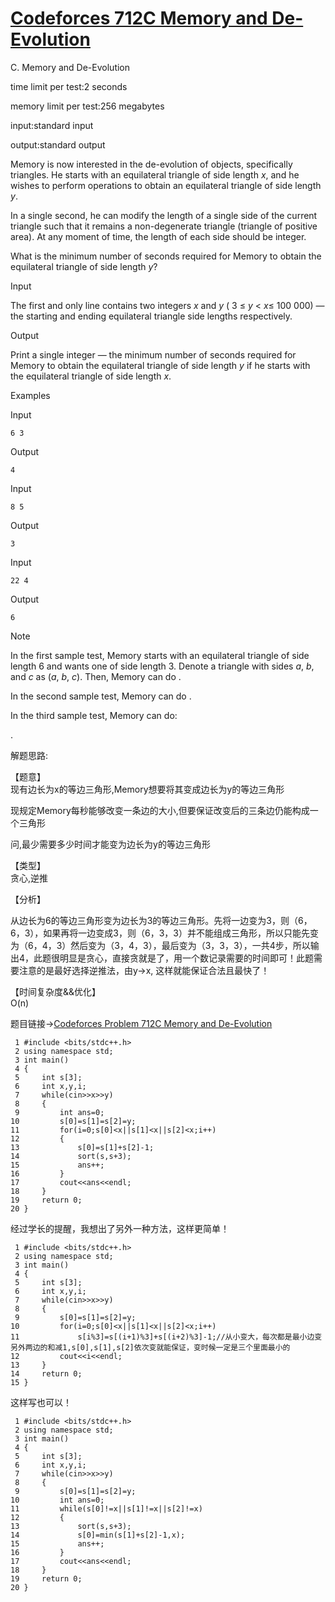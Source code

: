 # [Codeforces 712C Memory and De-Evolution][0] 

C. Memory and De-Evolution

time limit per test:2 seconds

memory limit per test:256 megabytes

input:standard input

output:standard output

Memory is now interested in the de-evolution of objects, specifically triangles. He starts with an equilateral triangle of side length _x_, and he wishes to perform operations to obtain an equilateral triangle of side length _y_.

In a single second, he can modify the length of a single side of the current triangle such that it remains a non-degenerate triangle (triangle of positive area). At any moment of time, the length of each side should be integer.

What is the minimum number of seconds required for Memory to obtain the equilateral triangle of side length _y_?

Input

The first and only line contains two integers _x_ and _y_ ( 3 ≤ _y_ < _x_≤ 100 000) — the starting and ending equilateral triangle side lengths respectively.

Output

Print a single integer — the minimum number of seconds required for Memory to obtain the equilateral triangle of side length _y_ if he starts with the equilateral triangle of side length _x_.

Examples

Input

    6 3

Output

    4

Input

    8 5

Output

    3

Input

    22 4

Output

    6

Note

In the first sample test, Memory starts with an equilateral triangle of side length 6 and wants one of side length 3. Denote a triangle with sides _a_, _b_, and _c_ as (_a_, _b_, _c_). Then, Memory can do .

In the second sample test, Memory can do .

In the third sample test, Memory can do: 

.

解题思路:

【题意】  
现有边长为x的等边三角形,Memory想要将其变成边长为y的等边三角形

现规定Memory每秒能够改变一条边的大小,但要保证改变后的三条边仍能构成一个三角形

问,最少需要多少时间才能变为边长为y的等边三角形

【类型】  
贪心,逆推

【分析】

从边长为6的等边三角形变为边长为3的等边三角形。先将一边变为3，则（6，6，3），如果再将一边变成3，则（6，3，3）并不能组成三角形，所以只能先变为（6，4，3）然后变为（3，4，3），最后变为（3，3，3），一共4步，所以输出4，此题很明显是贪心，直接贪就是了，用一个数记录需要的时间即可！此题需要注意的是最好选择逆推法，由y->x, 这样就能保证合法且最快了！

【时间复杂度&&优化】  
O(n)

题目链接→[Codeforces Problem 712C Memory and De-Evolution][1]

 

     1 #include <bits/stdc++.h>
     2 using namespace std;
     3 int main()
     4 {
     5     int s[3];
     6     int x,y,i;
     7     while(cin>>x>>y)
     8     {
     9         int ans=0;
    10         s[0]=s[1]=s[2]=y;
    11         for(i=0;s[0]<x||s[1]<x||s[2]<x;i++)
    12         {
    13             s[0]=s[1]+s[2]-1;
    14             sort(s,s+3);
    15             ans++;
    16         }
    17         cout<<ans<<endl;
    18     }
    19     return 0;
    20 }

经过学长的提醒，我想出了另外一种方法，这样更简单！

 

     1 #include <bits/stdc++.h>
     2 using namespace std;
     3 int main()
     4 {
     5     int s[3];
     6     int x,y,i;
     7     while(cin>>x>>y)
     8     {
     9         s[0]=s[1]=s[2]=y;
    10         for(i=0;s[0]<x||s[1]<x||s[2]<x;i++)
    11             s[i%3]=s[(i+1)%3]+s[(i+2)%3]-1;//从小变大，每次都是最小边变另外两边的和减1,s[0],s[1],s[2]依次变就能保证，变时候一定是三个里面最小的
    12         cout<<i<<endl;
    13     }
    14     return 0;
    15 }

这样写也可以！

 

     1 #include <bits/stdc++.h>
     2 using namespace std;
     3 int main()
     4 {
     5     int s[3];
     6     int x,y,i;
     7     while(cin>>x>>y)
     8     {
     9         s[0]=s[1]=s[2]=y;
    10         int ans=0;
    11         while(s[0]!=x||s[1]!=x||s[2]!=x)
    12         {
    13             sort(s,s+3);
    14             s[0]=min(s[1]+s[2]-1,x);
    15             ans++;
    16         }
    17         cout<<ans<<endl;
    18     }
    19     return 0;
    20 }

[0]: http://www.cnblogs.com/ECJTUACM-873284962/p/6379014.html
[1]: http://codeforces.com/problemset/problem/712/C